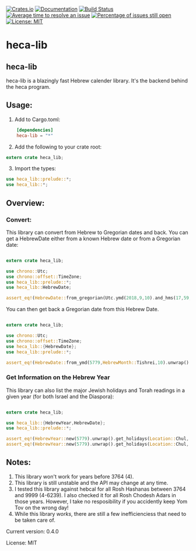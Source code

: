 [![Crates.io](https://img.shields.io/crates/v/heca_lib.svg)](https://crates.io/crates/heca_lib)
[![Documentation](https://docs.rs/heca-lib/badge.svg)](https://docs.rs/heca-lib)
[![Build Status](https://travis-ci.org/heca-project/heca.svg?branch=master)](https://travis-ci.org/heca-project/heca)
[![Average time to resolve an issue](https://isitmaintained.com/badge/resolution/heca-project/heca.svg)](https://isitmaintained.com/project/heca-project/heca "Average time to resolve an issue")
[![Percentage of issues still open](https://isitmaintained.com/badge/open/heca-project/heca.svg)](https://isitmaintained.com/project/heca-project/heca "Percentage of issues still open")
[![License: MIT](https://img.shields.io/badge/License-MIT-yellow.svg)](https://opensource.org/licenses/MIT)


# heca-lib

## heca-lib
heca-lib is a blazingly fast Hebrew calender library. It's the backend behind the heca program.

## Usage:

1. Add to Cargo.toml:

```toml
    [dependencies]
    heca-lib = "*"
```

2. Add the following to your crate root:

```rust
extern crate heca_lib;

```
3. Import the types:

```rust
use heca_lib::prelude::*;
use heca_lib::*;
```

## Overview:

### Convert:

This library can convert from Hebrew to Gregorian dates and back. You can get a HebrewDate either from a known Hebrew date or from a Gregorian date:

```rust

extern crate heca_lib;

use chrono::Utc;
use chrono::offset::TimeZone;
use heca_lib::prelude::*;
use heca_lib::HebrewDate;

assert_eq!(HebrewDate::from_gregorian(Utc.ymd(2018,9,10).and_hms(17,59,59)).unwrap(),HebrewDate::from_ymd(5779,HebrewMonth::Tishrei,1).unwrap());

```

You can then get back a Gregorian date from this Hebrew Date.

```rust

extern crate heca_lib;

use chrono::Utc;
use chrono::offset::TimeZone;
use heca_lib::{HebrewDate};
use heca_lib::prelude::*;

assert_eq!(HebrewDate::from_ymd(5779,HebrewMonth::Tishrei,10).unwrap().to_gregorian(),Utc.ymd(2018, 9,18).and_hms(18,00,00));

```

### Get Information on the Hebrew Year

This library can also list the major Jewish holidays and Torah readings in a given year (for
both Israel and the Diaspora):

```rust

extern crate heca_lib;

use heca_lib::{HebrewYear,HebrewDate};
use heca_lib::prelude::*;

assert_eq!(HebrewYear::new(5779).unwrap().get_holidays(Location::Chul, &[TorahReadingType::Shabbos])[0].name(), TorahReading::Shabbos(Parsha::Vayelach));
assert_eq!(HebrewYear::new(5779).unwrap().get_holidays(Location::Chul, &[TorahReadingType::SpecialParsha]).iter().find(|x| x.name() == TorahReading::SpecialParsha(SpecialParsha::Zachor)).unwrap().day(),HebrewDate::from_ymd(5779,HebrewMonth::Adar2,9).unwrap());

```


## Notes:

1. This library won't work for years before 3764 (4).
2. This library is still unstable and the API may change at any time.
3. I tested this library against hebcal for all Rosh Hashanas between 3764 and 9999 (4-6239). I also checked it for all Rosh Chodesh Adars in those years. However, I take no resposibility if you accidently keep Yom Tov on the wrong day!
4. While this library _works_, there are still a few inefficienciess that need to be taken care of.

Current version: 0.4.0


License: MIT
